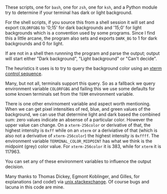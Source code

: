 These scripts, one for `bash`, one for `zsh`, one for `ksh`, and a Python module try to determine if your terminal has dark or light background.

For the shell scripts, if you source this from a shell session it will set and export `COLORFGBG` to '0;15' for dark backgrounds and '15;0' for light backgrounds which is
a convention used by some programs. Since I find this a little arcane, the program also sets and exports `DARK_BG` to 1 for dark backgrounds and 0 for light.

If are not in a shell then runnning the program and parse the output; output will start either "Dark background", "Light background" or "Can't decide".

The heuristics it uses is to try to query the background color using an [xterm control sequence](https://www.talisman.org/~erlkonig/documents/xterm-color-queries/).

Many, but not all, terminals support this query. So as a fallback we query environment variable `COLORFGBG` and failing this we use some
defaults for some known terminals set from the `TERM` environment variable.

There is one other envirnoment variable and aspect worth mentioning. When we can get pixel intensities of red, blue, and green
values of the background, we can use that determine light and dark based the combined sum: zero values indicate an absense of a particular
color. However the upper value can change. On a `xterm-256color` or derivative of that, the highest intensity is `0xff` while on an
`xterm` or a deriviative of that (which is also not a derivative of `xterm-256color`) the highest intensity is `0xffff`.  The environment variable
`TERMINAL_COLOR_MIDPOINT` has what we think is the midpoint (grey) color value. For `xterm-256color` it is 383, while for `xterm` it is 117963.

You can set any of these environment variables to influence the output decision.

Many thanks to Thomas Dickey, Egmont Koblinger, and Gilles, for
explanations (and code!) via
[unix.stackexchange](http://unix.stackexchange.com/questions/245378/common-environment-variable-to-set-dark-or-light-terminal-background/245381#245381). Of
course bugs and lacuna in this code are mine.
